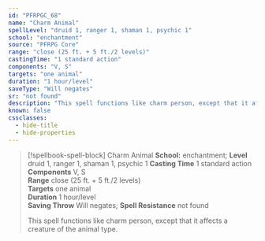 ```yaml
---
id: "PFRPGC_68"
name: "Charm Animal"
spellLevel: "druid 1, ranger 1, shaman 1, psychic 1"
school: "enchantment"
source: "PFRPG Core"
range: "close (25 ft. + 5 ft./2 levels)"
castingTime: "1 standard action"
components: "V, S"
targets: "one animal"
duration: "1 hour/level"
saveType: "Will negates"
sr: "not found"
description: "This spell functions like charm person, except that it affects a creature of the animal type."
known: false
cssclasses:
  - hide-title
  - hide-properties
---
```


> [!spellbook-spell-block] Charm Animal
> **School:** enchantment; **Level** druid 1, ranger 1, shaman 1, psychic 1
> **Casting Time** 1 standard action  
> **Components** V, S  
> **Range** close (25 ft. + 5 ft./2 levels)  
> **Targets** one animal  
> **Duration** 1 hour/level  
> **Saving Throw** Will negates; **Spell Resistance** not found
> 
> This spell functions like charm person, except that it affects a creature of the animal type.